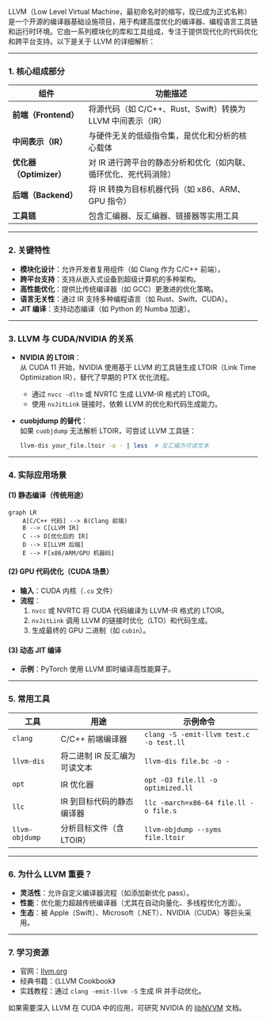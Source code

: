 LLVM（Low Level Virtual Machine，最初命名时的缩写，现已成为正式名称）是一个开源的编译器基础设施项目，用于构建高度优化的编译器、编程语言工具链和运行时环境。它由一系列模块化的库和工具组成，专注于提供现代化的代码优化和跨平台支持。以下是关于 LLVM 的详细解析：

---

### **1. 核心组成部分**
| 组件                | 功能描述                                                                 |
|---------------------|--------------------------------------------------------------------------|
| **前端（Frontend）** | 将源代码（如 C/C++、Rust、Swift）转换为 LLVM 中间表示（IR）              |
| **中间表示（IR）**   | 与硬件无关的低级指令集，是优化和分析的核心载体                           |
| **优化器（Optimizer）** | 对 IR 进行跨平台的静态分析和优化（如内联、循环优化、死代码消除）       |
| **后端（Backend）**  | 将 IR 转换为目标机器代码（如 x86、ARM、GPU 指令）                        |
| **工具链**          | 包含汇编器、反汇编器、链接器等实用工具                                   |

---

### **2. 关键特性**
- **模块化设计**：允许开发者复用组件（如 Clang 作为 C/C++ 前端）。
- **跨平台支持**：支持从嵌入式设备到超级计算机的多种架构。
- **高性能优化**：提供比传统编译器（如 GCC）更激进的优化策略。
- **语言无关性**：通过 IR 支持多种编程语言（如 Rust、Swift、CUDA）。
- **JIT 编译**：支持动态编译（如 Python 的 Numba 加速）。

---

### **3. LLVM 与 CUDA/NVIDIA 的关系**
- **NVIDIA 的 LTOIR**：  
  从 CUDA 11 开始，NVIDIA 使用基于 LLVM 的工具链生成 LTOIR（Link Time Optimization IR），替代了早期的 PTX 优化流程。
  - 通过 `nvcc -dlto` 或 NVRTC 生成 LLVM-IR 格式的 LTOIR。
  - 使用 `nvJitLink` 链接时，依赖 LLVM 的优化和代码生成能力。

- **cuobjdump 的替代**：  
  如果 `cuobjdump` 无法解析 LTOIR，可尝试 LLVM 工具链：
  ```bash
  llvm-dis your_file.ltoir -o - | less  # 反汇编为可读文本
  ```

---

### **4. 实际应用场景**
#### **(1) 静态编译（传统用途）**
```mermaid
graph LR
    A[C/C++ 代码] --> B(Clang 前端)
    B --> C[LLVM IR]
    C --> D[优化后的 IR]
    D --> E[LLVM 后端]
    E --> F[x86/ARM/GPU 机器码]
```

#### **(2) GPU 代码优化（CUDA 场景）**
- **输入**：CUDA 内核（`.cu` 文件）
- **流程**：
  1. `nvcc` 或 NVRTC 将 CUDA 代码编译为 LLVM-IR 格式的 LTOIR。
  2. `nvJitLink` 调用 LLVM 的链接时优化（LTO）和代码生成。
  3. 生成最终的 GPU 二进制（如 `cubin`）。

#### **(3) 动态 JIT 编译**
- **示例**：PyTorch 使用 LLVM 即时编译高性能算子。

---

### **5. 常用工具**
| 工具                | 用途                                     | 示例命令                              |
|---------------------|------------------------------------------|---------------------------------------|
| `clang`            | C/C++ 前端编译器                         | `clang -S -emit-llvm test.c -o test.ll` |
| `llvm-dis`         | 将二进制 IR 反汇编为可读文本             | `llvm-dis file.bc -o -`               |
| `opt`              | IR 优化器                                | `opt -O3 file.ll -o optimized.ll`     |
| `llc`              | IR 到目标代码的静态编译器                | `llc -march=x86-64 file.ll -o file.s` |
| `llvm-objdump`     | 分析目标文件（含 LTOIR）                 | `llvm-objdump --syms file.ltoir`      |

---

### **6. 为什么 LLVM 重要？**
- **灵活性**：允许自定义编译器流程（如添加新优化 pass）。
- **性能**：优化能力超越传统编译器（尤其在自动向量化、多线程优化方面）。
- **生态**：被 Apple（Swift）、Microsoft（.NET）、NVIDIA（CUDA）等巨头采用。

---

### **7. 学习资源**
- 官网：[llvm.org](https://llvm.org/)
- 经典书籍：《LLVM Cookbook》
- 实践教程：通过 `clang -emit-llvm -S` 生成 IR 并手动优化。

如果需要深入 LLVM 在 CUDA 中的应用，可研究 NVIDIA 的 [libNVVM](https://docs.nvidia.com/cuda/libnvvm-api/index.html) 文档。